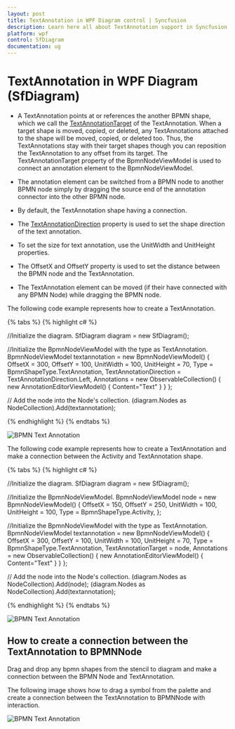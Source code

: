 ```yaml
---
layout: post
title: TextAnnotation in WPF Diagram control | Syncfusion
description: Learn here all about TextAnnotation support in Syncfusion WPF Diagram (SfDiagram) control, its elements and more.
platform: wpf
control: SfDiagram
documentation: ug
---
```


# TextAnnotation in WPF Diagram (SfDiagram)

* A TextAnnotation points at or references the another BPMN shape, which we call the [TextAnnotationTarget](https://help.syncfusion.com/cr/wpf/Syncfusion.UI.Xaml.Diagram.BpmnNodeViewModel.html#Syncfusion_UI_Xaml_Diagram_BpmnNodeViewModel_TextAnnotationTarget) of the TextAnnotation. When a target shape is moved, copied, or deleted, any TextAnnotations attached to the shape will be moved, copied, or deleted too.  Thus, the TextAnnotations stay with their target shapes though you can reposition the TextAnnotation to any offset from its target. The TextAnnotationTarget property of the BpmnNodeViewModel is used to connect an annotation element to the BpmnNodeViewModel.

* The annotation element can be switched from a BPMN node to another BPMN node simply by dragging the source end of the annotation connector into the other BPMN node.

* By default, the TextAnnotation shape having a connection.

* The [TextAnnotationDirection](https://help.syncfusion.com/cr/wpf/Syncfusion.UI.Xaml.Diagram.BpmnNodeViewModel.html#Syncfusion_UI_Xaml_Diagram_BpmnNodeViewModel_TextAnnotationDirection) property is used to set the shape direction of the text annotation.

* To set the size for text annotation, use the UnitWidth and UnitHeight properties.

* The OffsetX and OffsetY property is used to set the distance between the BPMN node and the TextAnnotation.

* The TextAnnotation element can be moved (if their have connected with any BPMN Node) while dragging the BPMN node.

The following code example represents how to create a TextAnnotation.

{% tabs %}
{% highlight c# %}

//Initialize the diagram.
SfDiagram diagram = new SfDiagram();

 //Initialize the BpmnNodeViewModel with the type as TextAnnotation.
BpmnNodeViewModel textannotation = new BpmnNodeViewModel()
{
   OffsetX = 300,
   OffsetY = 100,
   UnitWidth = 100,
   UnitHeight = 70,
   Type = BpmnShapeType.TextAnnotation,
   TextAnnotationDirection = TextAnnotationDirection.Left,
   Annotations = new ObservableCollection<IAnnotation>()
   {
     new AnnotationEditorViewModel()
     {
        Content="Text"
     }
   }
};

// Add the node into the Node's collection.
(diagram.Nodes as NodeCollection).Add(textannotation);

{% endhighlight %}
{%  endtabs %}

![BPMN Text Annotation](BPMN-Shapes-Images/bpmn-textannotation.png)

The following code example represents how to create a TextAnnotation and make a connection between the Activity and TextAnnotation shape.

{% tabs %}
{% highlight c# %}

//Initialize the diagram.
SfDiagram diagram = new SfDiagram();

//Initialize the BpmnNodeViewModel.
BpmnNodeViewModel node = new BpmnNodeViewModel()
{
   OffsetX = 150,
   OffsetY = 250,
   UnitWidth = 100,
   UnitHeight = 100,
   Type = BpmnShapeType.Activity,
};

 //Initialize the BpmnNodeViewModel with the type as TextAnnotation.
BpmnNodeViewModel textannotation = new BpmnNodeViewModel()
{
   OffsetX = 300,
   OffsetY = 100,
   UnitWidth = 100,
   UnitHeight = 70,
   Type = BpmnShapeType.TextAnnotation,
   TextAnnotationTarget = node,
   Annotations = new ObservableCollection<IAnnotation>()
   {
     new AnnotationEditorViewModel()
     {
        Content="Text"
     }
   }
};

// Add the node into the Node's collection.
(diagram.Nodes as NodeCollection).Add(node);
(diagram.Nodes as NodeCollection).Add(textannotation);

{% endhighlight %}
{%  endtabs %}

![BPMN Text Annotation](BPMN-Shapes-Images/bpmn-text-annotation.png)

## How to create a connection between the TextAnnotation to BPMNNode

Drag and drop any bpmn shapes from the stencil to diagram and make a connection between the BPMN Node and TextAnnotation.


The following image shows how to drag a symbol from the palette and create a connection between the TextAnnotation to BPMNNode with interaction.

![BPMN Text Annotation](BPMN-Shapes-Images/textannotationbpmn.gif)
